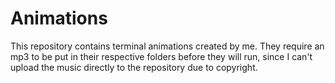 # Animations

This repository contains terminal animations created by me. They require an mp3 to be put in their respective folders before they will run, since I can't upload the music directly to the repository due to copyright.
